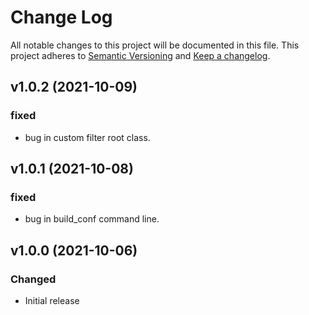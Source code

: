 # Change Log
All notable changes to this project will be documented in this file.
This project adheres to [Semantic Versioning](http://semver.org/) and [Keep a changelog](https://github.com/olivierlacan/keep-a-changelog).

 <!--next-version-placeholder-->

## v1.0.2 (2021-10-09)
### fixed
- bug in custom filter root class.


## v1.0.1 (2021-10-08)
### fixed
- bug in build_conf command line.

## v1.0.0 (2021-10-06)
### Changed
- Initial release

